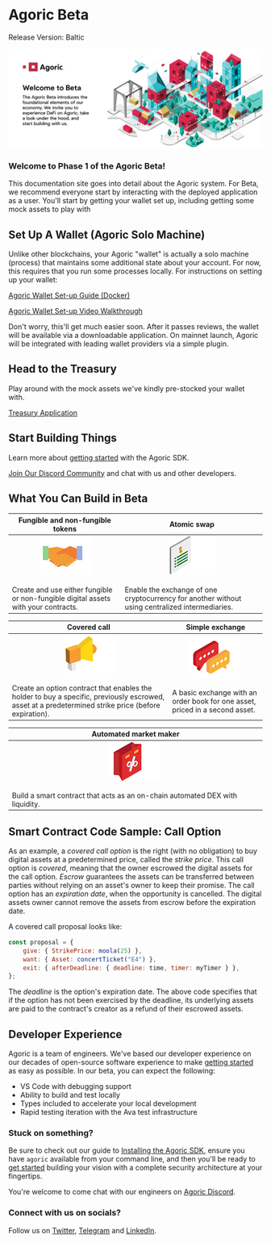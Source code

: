 # Agoric Beta
Release Version: Baltic

![Agoric Banner](./assets/agoric-banner-2.png)

### Welcome to Phase 1 of the Agoric Beta!

This documentation site goes into detail about the Agoric system. For Beta, we recommend everyone start by interacting
with the deployed application as a user. You'll start by getting your wallet set up, including getting some mock assets to play with

## Set Up A Wallet (Agoric Solo Machine) ##

Unlike other blockchains, your Agoric "wallet" is actually a solo machine (process) that maintains some additional state 
about your account. For now, this requires that you run some processes locally. For instructions on setting up your wallet:

[Agoric Wallet Set-up Guide (Docker)](https://github.com/Agoric/agoric-sdk/wiki/Setting-up-an-Agoric-Dapp-Client-with-docker-compose)

[Agoric Wallet Set-up Video Walkthrough](https://www.youtube.com/watch?v=e5LQx0EqR0o)

Don't worry, this'll get much easier soon. After it passes reviews, the wallet will 
be available via a downloadable application. On mainnet launch, Agoric will be integrated 
with leading wallet providers via a simple plugin.

## Head to the Treasury ##

Play around with the mock assets we've kindly pre-stocked your wallet with.

[Treasury Application](https://treasury.agoric.app)

## Start Building Things ##

Learn more about [getting started](/getting-started/) with the Agoric SDK.

[Join Our Discord Community](https://agoric.com/discord) and chat with us and other developers.

## What You Can Build in Beta

<div class="two-col-table">

| Fungible and non-fungible tokens | Atomic swap |
| ------ | ----------- |
| <div style="text-align: center">![Non Fungible Token](./assets/nft-small.png) </div> <br>Create and use either fungible or non-fungible digital assets with your contracts. | <div style="text-align: center">![Atomic Swap](./assets/atomicswap.png) </div> <br>Enable the exchange of one cryptocurrency for another without using centralized intermediaries. |

| Covered call | Simple exchange |
| ------ | ----------- |
| <div style="text-align: center">![Covered Call](./assets/covered-call-small.png) </div> <br>Create an option contract that enables the holder to buy a specific, previously escrowed, asset at a predetermined strike price (before expiration). | <div style="text-align: center">![Simple Exchange](./assets/simple-exchange-small.png) </div> <br>A basic exchange with an order book for one asset, priced in a second asset. |

| Automated market maker |
| ------ |
| <div style="text-align: center">![Automated Market Maker](./assets/amm-small.png) </div> <br>Build a smart contract that acts as an on-chain automated DEX with liquidity. |

</div>

## Smart Contract Code Sample: Call Option

As an example, a *covered call option* is the right (with no obligation) to buy digital 
assets at a predetermined price, called the *strike price*. This call option is *covered*, 
meaning that the owner escrowed the digital assets for the call option. *Escrow* guarantees
the assets can be transferred between parties without relying on an asset's owner to keep 
their promise. The call option has an *expiration date*, when the opportunity is cancelled. 
The digital assets owner cannot remove the assets from escrow before the expiration date.

A covered call proposal looks like:
```js
const proposal = {
    give: { StrikePrice: moola(25) },
    want: { Asset: concertTicket("E4") },
    exit: { afterDeadline: { deadline: time, timer: myTimer } },
};
```

The *deadline* is the option's expiration date. The above code specifies that if the option 
has not been exercised by the deadline, its underlying assets are paid to the contract's creator 
as a refund of their escrowed assets.

## Developer Experience
Agoric is a team of engineers. We've based our developer experience on our decades of open-source software experience to make [getting started](/getting-started/) as easy as possible. In our beta, you can expect the following:

* VS Code with debugging support
* Ability to build and test locally
* Types included to accelerate your local development
* Rapid testing iteration with the Ava test infrastructure

### Stuck on something?
Be sure to check out our guide to [Installing the Agoric SDK](getting-started/before-using-agoric.html), ensure you have `agoric` available from your command line, and then you'll be ready to [get started](/getting-started/) building your vision with a complete security architecture at your fingertips.

You're welcome to come chat with our engineers on [Agoric Discord](https://agoric.com/discord).

### Connect with us on socials?
Follow us on [Twitter](https://twitter.com/agoric), [Telegram](https://t.me/agoricsystems) and [LinkedIn](https://www.linkedin.com/company/agoric/).
